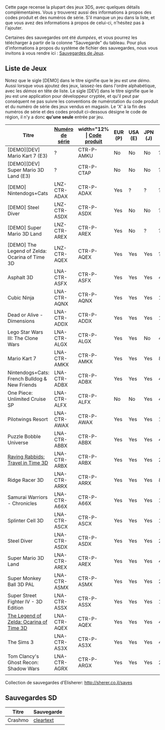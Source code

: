 Cette page recense la plupart des jeux 3DS, avec quelques détails
complémentaires. Vous y trouverez aussi des informations à propos des
codes produit et des numéros de série. S'il manque un jeu dans la liste,
et que vous avez des informations à propos de celui-ci, n'hésitez pas à
l'ajouter.

Certaines des sauvegardes ont été *dumpées*, et vous pourrez les
télécharger à partir de la colonne "Sauvegarde" du tableau. Pour plus
d'informations à propos du système de fichier des sauvegardes, nous vous
invitons à vous rendre ici : [Sauvegardes de
Jeux](Sauvegardes_de_Jeux "wikilink").

## Liste de Jeux

Notez que le sigle \[DEMO\] dans le titre signifie que le jeu est une
*démo*. Aussi lorsque vous ajoutez des jeux, laissez-les dans l'ordre
alphabétique, avec les *démos* en tête de liste. Le sigle \[DEV\] dans
le titre signifie que le jeu est une application pour développeur
cryptée, et qu'il peut par conséquent ne pas suivre les conventions de
numérotation du code produit et du numéro de série des jeux vendus en
magasin. Le 'X' à la fin des numéros de série et des codes produit
ci-dessous désigne le code de région, il n'y a donc **qu'une seule**
entrée par jeu.

| Titre                                                                                         | [Numéro de série](Numéros_de_série "wikilink") | width="12% \| [Code produit](Numéros_de_série#Code_produit "wikilink") | EUR (P) | USA (E) | JPN (J) | Taille ROM | Taille FLASH | ID FLASH | N° Puce FLASH | Sauvegarde                                                                                                                                            |
|-----------------------------------------------------------------------------------------------|------------------------------------------------|------------------------------------------------------------------------|---------|---------|---------|------------|--------------|----------|---------------|-------------------------------------------------------------------------------------------------------------------------------------------------------|
| \[DEMO\]\[DEV\] Mario Kart 7 (E3)                                                             | ?                                              | CTR-P-AMKU                                                             | No      | No      | No      | ?          | ?            | ?        | ?             | ?                                                                                                                                                     |
| \[DEMO\]\[DEV\] Super Mario 3D Land (E3)                                                      | ?                                              | CTR-P-CTAP                                                             | No      | No      | No      | ?          | ?            | ?        | ?             | ?                                                                                                                                                     |
| \[DEMO\] Nintendogs+Cats                                                                      | LNZ-CTR-ADAX                                   | CTR-P-ADAX                                                             | Yes     | ?       | ?       | ?          | 128kByte     | 0xC22211 | 25L1001       | ?                                                                                                                                                     |
| \[DEMO\] Steel Diver                                                                          | LNZ-CTR-ASDX                                   | CTR-P-ASDX                                                             | Yes     | No      | No      | ?          | ?            | ?        | ?             | ?                                                                                                                                                     |
| \[DEMO\] Super Mario 3D Land                                                                  | LNZ-CTR-AREX                                   | CTR-P-AREX                                                             | Yes     | No      | ?       | ?          | ?            | ?        | ?             | ?                                                                                                                                                     |
| \[DEMO\] The Legend of Zelda: Ocarina of Time 3D                                              | LNZ-CTR-AQEX                                   | CTR-P-AQEX                                                             | Yes     | Yes     | Yes     | ?          | ?            | ?        | ?             | ?                                                                                                                                                     |
| Asphalt 3D                                                                                    | LNA-CTR-ASFX                                   | CTR-P-ASFX                                                             | Yes     | Yes     | Yes     | 4GBit      | 128kByte     | ?        | ?             | ?                                                                                                                                                     |
| Cubic Ninja                                                                                   | LNA-CTR-AQNX                                   | CTR-P-AQNX                                                             | Yes     | Yes     | Yes     | 1GBit      | 128kByte     | ?        | ?             | ?                                                                                                                                                     |
| Dead or Alive - Dimensions                                                                    | LNA-CTR-ADDX                                   | CTR-P-ADDX                                                             | Yes     | Yes     | Yes     | 16GBit     | 128kByte     | 0xC22211 | 25L1001       | ?                                                                                                                                                     |
| Lego Star Wars III: The Clone Wars                                                            | LNA-CTR-ALGX                                   | CTR-P-ALGX                                                             | Yes     | Yes     | No      | 4GBit      | 128kByte     | 0xC22211 | 25L1001       | ?                                                                                                                                                     |
| Mario Kart 7                                                                                  | LNA-CTR-AMKX                                   | CTR-P-AMKX                                                             | Yes     | Yes     | Yes     | 8GBit      | 512kByte     | ?        | ?             | ?                                                                                                                                                     |
| Nintendogs+Cats: French Bulldog & New Friends                                                 | LNA-CTR-ADBX                                   | CTR-P-ADBX                                                             | Yes     | Yes     | Yes     | 4GBit      | 512kByte     | 0xC22213 | 25L4001       | ?                                                                                                                                                     |
| One Piece: Unlimited Cruise SP                                                                | LNA-CTR-ALFX                                   | CTR-P-ALFX                                                             | No      | No      | Yes     | 4GBit      | 128kByte     | 0xC22211 | 25L1001       | ?                                                                                                                                                     |
| Pilotwings Resort                                                                             | LNA-CTR-AWAX                                   | CTR-P-AWAX                                                             | Yes     | Yes     | Yes     | 1GBit      | 128kByte     | 0xC22211 | 25L1001       | ?                                                                                                                                                     |
| Puzzle Bobble Universe                                                                        | LNA-CTR-ABBX                                   | CTR-P-ABBX                                                             | Yes     | Yes     | Yes     | 4GBit      | 128kByte     | 0xC22211 | 25L1001       | ?                                                                                                                                                     |
| [Raving Rabbids: Travel in Time 3D](Raving_Rabbids:_Travel_in_Time_3D "wikilink")             | LNA-CTR-ARBX                                   | CTR-P-ARBX                                                             | Yes     | Yes     | Yes     | 2GBit      | 128kByte     | 0xC22211 | 25L1001       | [de](http://dl.dropbox.com/u/7830918/3DS%20Upload/decrypted.bin)/[en](http://dl.dropbox.com/u/7830918/3DS%20Upload/encrypted.bin)                     |
| Ridge Racer 3D                                                                                | LNA-CTR-ARRX                                   | CTR-P-ARRX                                                             | Yes     | Yes     | Yes     | 8GBit      | 512kByte     | 0xC22213 | 25L4001       | ?                                                                                                                                                     |
| Samurai Warriors - Chronicles                                                                 | LNA-CTR-A66X                                   | CTR-P-A66X                                                             | Yes     | Yes     | Yes     | 16GBit     | 512kByte     | 0xC22213 | 25L4001       | ?                                                                                                                                                     |
| Splinter Cell 3D                                                                              | LNA-CTR-ASCX                                   | CTR-P-ASCX                                                             | Yes     | Yes     | Yes     | 16Gbit     | 128kByte     | 0xC22211 | 25L1001       | ?                                                                                                                                                     |
| Steel Diver                                                                                   | LNA-CTR-ASDX                                   | CTR-P-ASDX                                                             | Yes     | Yes     | Yes     | 2GBit      | 512kByte     | 0xC22213 | 25L4001       | [de](http://dl.dropbox.com/u/32759832/3DS_saves/Steel_Diver/decrypted.sav)/[en](http://dl.dropbox.com/u/32759832/3DS_saves/Steel_Diver/encrypted.sav) |
| Super Mario 3D Land                                                                           | LNA-CTR-AREX                                   | CTR-P-AREX                                                             | Yes     | Yes     | Yes     | 4GBit      | 128kByte     | 0xC22211 | 25L1001       | [xorpad](https://dl.dropbox.com/u/20520664/SM3DL_USA.xorpad)                                                                                          |
| Super Monkey Ball 3D PAL                                                                      | LNA-CTR-ASMX                                   | CTR-P-ASMX                                                             | Yes     | Yes     | Yes     | 2GBit      | 128kByte     | 0xC22211 | 25L1001       | ?                                                                                                                                                     |
| Super Street Fighter IV - 3D Edition                                                          | LNA-CTR-ASSX                                   | CTR-P-ASSX                                                             | Yes     | Yes     | Yes     | 16GBit     | 128kByte     | 0xC22211 | 25L1001       | ?                                                                                                                                                     |
| [The Legend of Zelda: Ocarina of Time 3D](The_Legend_of_Zelda:_Ocarina_of_Time_3D "wikilink") | LNA-CTR-AQEX                                   | CTR-P-AQEX                                                             | Yes     | Yes     | Yes     | 4GBit      | 128kByte     | 0xC22211 | 25L1001       | [de](http://dl.dropbox.com/u/32759832/3DS_saves/Zelda_OoT/decrypted.sav)/[en](http://dl.dropbox.com/u/32759832/3DS_saves/Zelda_OoT/encrypted.sav)     |
| The Sims 3                                                                                    | LNA-CTR-AS3X                                   | CTR-P-AS3X                                                             | Yes     | Yes     | Yes     | 4GBit      | 512kByte     | 0xC22213 | 25L4001       | ?                                                                                                                                                     |
| Tom Clancy's Ghost Recon: Shadow Wars                                                         | LNA-CTR-AGRX                                   | CTR-P-ARGX                                                             | Yes     | Yes     | Yes     | 2GBit      | 128kByte     | 0xC22211 | 25L1001       | ?                                                                                                                                                     |
|                                                                                               |                                                |                                                                        |         |         |         |            |              |          |               |                                                                                                                                                       |

Collection de sauvegardes d'Elisherer:
[<http://sherer.co.il/saves>](http://sherer.co.il/saves)

## Sauvegardes SD

| Titre   | Sauvegarde                                                     |
|---------|----------------------------------------------------------------|
| Crashmo | [cleartext](https://dl.dropbox.com/u/20520664/crashmo_usa.sav) |